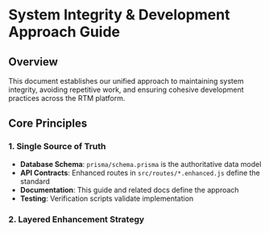 # System Integrity & Development Approach Guide

## Overview

This document establishes our unified approach to maintaining system integrity, avoiding repetitive work, and ensuring cohesive development practices across the RTM platform.

## Core Principles

### 1. **Single Source of Truth**
- **Database Schema**: `prisma/schema.prisma` is the authoritative data model
- **API Contracts**: Enhanced routes in `src/routes/*.enhanced.js` define the standard
- **Documentation**: This guide and related docs define the approach
- **Testing**: Verification scripts validate implementation

### 2. **Layered Enhancement Strategy**